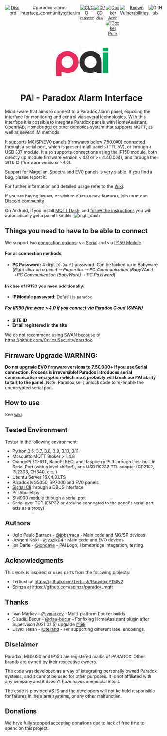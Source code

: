 <div align="center">
    <div style="display: flex;">
        <a href="https://discord.com/channels/1310653159596888064">
            <img alt="Discord" src="https://img.shields.io/discord/1310653159596888064">
        </a>
        #paradox-alarm-interface_community:gitter.im
        <a href="https://github.com/ParadoxAlarmInterface/pai/actions/workflows/master.yml">
            <img alt="CI/CD master" src="https://github.com/ParadoxAlarmInterface/pai/actions/workflows/master.yml/badge.svg?branch=master">
        </a>
        <a href="https://github.com/ParadoxAlarmInterface/pai/actions/workflows/dev.yml">
            <img alt="CI/CD dev" src="https://github.com/ParadoxAlarmInterface/pai/actions/workflows/dev.yml/badge.svg?branch=dev">
        </a>
        <a href="https://hub.docker.com/r/paradoxalarminterface/pai">
            <img alt="Docker Arch" src="https://img.shields.io/badge/docker_arch-386%7Camd64%7Carmv6%7Carmv7%7Carm64-green?logo=docker">
            <img alt="Docker Pulls" src="https://img.shields.io/docker/pulls/paradoxalarminterface/pai?logo=docker">
        </a>
        <a href="https://snyk.io/test/github/ParadoxAlarmInterface/pai?targetFile=requirements.txt">
            <img src="https://snyk.io/test/github/ParadoxAlarmInterface/pai/badge.svg?targetFile=requirements.txt" alt="Known Vulnerabilities" data-canonical-src="https://snyk.io/test/github/ParadoxAlarmInterface/pai?targetFile=requirements.txt" style="max-width:100%;">
        </a>
        <img alt="GitHub" src="https://img.shields.io/github/license/ParadoxAlarmInterface/pai">
    </div>
</div>

<br/>
<p align="center">
<img src="https://github.com/ParadoxAlarmInterface/pai/raw/master/docs/pai_logo.png">
</p>
<h1 align="center">PAI - Paradox Alarm Interface</h1>

Middleware that aims to connect to a Paradox Alarm panel, exposing the interface for monitoring and control via several technologies.
With this interface it is possible to integrate Paradox panels with HomeAssistant, OpenHAB, Homebridge or other domotics system that supports MQTT, as well as several IM methods.

It supports MG/SP/EVO panels (firmwares below 7.50.000) connected through a serial port, which is present in all panels (TTL 5V), or through a USB 307 module. It also supports connections using the IP150 module, both directly (ip module firmware version < 4.0 or >= 4.40.004), and through the SITE ID (firmware versions >4.0).

Support for Magellan, Spectra and EVO panels is very stable. If you find a bug, please report it.


For further information and detailed usage refer to the [Wiki](https://github.com/ParadoxAlarmInterface/pai/wiki).

If you are having issues, or wish to discuss new features, join us at our [Discord community](https://discord.com/channels/1310653159596888064/1310653159596888067)

On Android, if you install [MQTT Dash](https://play.google.com/store/apps/details?id=net.routix.mqttdash), and [follow the instructions](https://github.com/ParadoxAlarmInterface/pai/wiki#mqtt-dash) you will automatically get a panel like this:
![mqtt_dash](https://user-images.githubusercontent.com/497717/52603920-d4984d80-2e60-11e9-9772-578b10576b3c.jpg)

## Things you need to have to be able to connect
We support two [connection options](https://github.com/ParadoxAlarmInterface/pai/wiki/Connection-methods): via [Serial](https://github.com/ParadoxAlarmInterface/pai/wiki/Connection-methods#serial-connection) and via [IP150 Module](https://github.com/ParadoxAlarmInterface/pai/wiki/Connection-methods#ip-module-connection-IP100-IP150).

#### For all connection methods
- **PC Password:** 4 digit `[0-9a-f]` password.
Can be looked up in Babyware (_Right click on a panel ⇾ Properties ⇾ PC Communication (BabyWare) ⇾ PC Communication (BabyWare) ⇾ PC Password_)
#### In case of IP150 you need additionally:
- **IP Module password**: Default is `paradox`
##### For IP150 firmware > 4.0 if you connect via Paradox Cloud (SWAN)
- **SITE ID**
- **Email registered in the site**

We do not recommend using SWAN because of https://github.com/CriticalSecurity/paradox

## Firmware Upgrade WARNING:
**Do not upgrade EVO firmware versions to 7.50.000+ if you use Serial connection. Process is irreversible! Paradox introduces serial communication encryption which most probably will break our PAI ability to talk to the panel.**
Note: Paradox sells unlock code to re-enable the unencrypted serial port.

## How to use
See [wiki](https://github.com/ParadoxAlarmInterface/pai/wiki/Installation)

## Tested Environment

Tested in the following environment:
* Python 3.6, 3.7, 3.8, 3.9, 3.10, 3.11
* Mosquitto MQTT Broker > 1.4.8
* OrangePi 2G-IOT, NanoPi NEO, and Raspberry Pi 3 through their built in Serial Port (with a level shifter!), or a USB RS232 TTL adapter (CP2102, PL2303, CH340, etc..)
* Ubuntu Server 16.04.3 LTS
* Paradox MG5050, SP7000 and EVO panels
* [Signal Cli](https://github.com/AsamK/signal-cli) through a DBUS interface
* Pushbullet.py
* SIM900 module through a serial port
* Serial over TCP (ESP32 or Arduino connected to the panel's serial port acts as a proxy)

## Authors

* João Paulo Barraca - [@jpbarraca](https://github.com/jpbarraca) - Main code and MG/SP devices
* Jevgeni Kiski - [@yozik04](https://github.com/yozik04) - Main code and EVO devices
* Ion Darie - [@iondarie](https://github.com/iondarie) - PAI Logo, Homebridge integration, testing


## Acknowledgments

This work is inspired or uses parts from the following projects:

* Tertiush at https://github.com/Tertiush/ParadoxIP150v2
* Spinza at https://github.com/spinza/paradox_mqtt

## Thanks
* Ivan Markov - [@ivmarkov](https://github.com/ivmarkov) - Multi-platform Docker builds
* Claudiu Bucur - [@clau-bucur](https://github.com/clau-bucur) - For fixing HomeAssistant plugin after Supervisor(2021.02.5) upgrade [#199](https://github.com/ParadoxAlarmInterface/pai/issues/199)
* David Tekan - [@tekand](https://github.com/tekand) - For supporting different label encodings.

## Disclaimer

Paradox, MG5050 and IP150 are registered marks of PARADOX. Other brands are owned by their respective owners.

The code was developed as a way of integrating personally owned Paradox systems, and it cannot be used for other purposes.
It is not affiliated with any company and it doesn't have have commercial intent.

The code is provided AS IS and the developers will not be held responsible for failures in the alarm systems, or any other malfunction.

## Donations

We have fully stopped accepting donations due to lack of free time to spend on this project.

[//]: # (## With support from)

[//]: # ()
[//]: # (<a href="https://www.jetbrains.com/?from=PAI-ParadoxAlarmInterface"><img src="/docs/jetbrains.svg" alt="JetBrains"/></a>)
